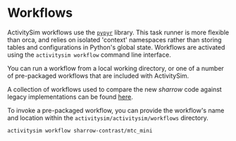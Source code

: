 
# Workflows

ActivitySim workflows use the [`pypyr`](https://pypyr.io/) library. This 
task runner is more flexible than orca, and relies on isolated 'context'
namespaces rather than storing tables and configurations in Python's 
global state. Workflows are activated using the `activitysim workflow` 
command line interface.

You can run a workflow from a local working directory, or one of
a number of pre-packaged workflows that are included with ActivitySim.

A collection of workflows used to compare the new *sharrow* code against
legacy implementations can be found [here](https://github.com/camsys/activitysim/tree/with-sharrow/activitysim/workflows/sharrow-contrast).

To invoke a pre-packaged workflow, you can provide the workflow's 
name and location within the `activitysim/activitysim/workflows` directory.

```shell
activitysim workflow sharrow-contrast/mtc_mini
```

